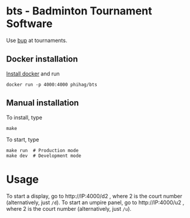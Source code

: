 bts - Badminton Tournament Software
==========

Use [bup](https://github.com/phihag/bup/) at tournaments.

## Docker installation

[Install docker](https://docs.docker.com/install/) and run

```
docker run -p 4000:4000 phihag/bts
```

## Manual installation

To install, type

    make

To start, type

	make run  # Production mode
	make dev  # Development mode

# Usage

To start a display, go to http://IP:4000/d2 , where 2 is the court number (alternatively, just `/d`).
To start an umpire panel, go to http://IP:4000/u2 , where 2 is the court number (alternatively, just `/u`).
